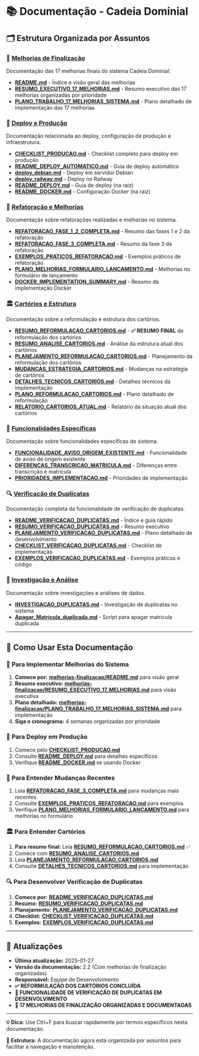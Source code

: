 # 📚 Documentação - Cadeia Dominial

## 🗂️ **Estrutura Organizada por Assuntos**

### 🎯 **[Melhorias de Finalização](melhorias-finalizacao/)**
Documentação das 17 melhorias finais do sistema Cadeia Dominial.

- **[README.md](melhorias-finalizacao/README.md)** - Índice e visão geral das melhorias
- **[RESUMO_EXECUTIVO_17_MELHORIAS.md](melhorias-finalizacao/RESUMO_EXECUTIVO_17_MELHORIAS.md)** - Resumo executivo das 17 melhorias organizadas por prioridade
- **[PLANO_TRABALHO_17_MELHORIAS_SISTEMA.md](melhorias-finalizacao/PLANO_TRABALHO_17_MELHORIAS_SISTEMA.md)** - Plano detalhado de implementação das 17 melhorias

### 🚀 **[Deploy e Produção](deploy/)**
Documentação relacionada ao deploy, configuração de produção e infraestrutura.

- **[CHECKLIST_PRODUCAO.md](deploy/CHECKLIST_PRODUCAO.md)** - Checklist completo para deploy em produção
- **[README_DEPLOY_AUTOMATICO.md](deploy/README_DEPLOY_AUTOMATICO.md)** - Guia de deploy automático
- **[deploy_debian.md](deploy/deploy_debian.md)** - Deploy em servidor Debian
- **[deploy_railway.md](deploy/deploy_railway.md)** - Deploy no Railway
- **[README_DEPLOY.md](../README_DEPLOY.md)** - Guia de deploy (na raiz)
- **[README_DOCKER.md](../README_DOCKER.md)** - Configuração Docker (na raiz)

### 🔧 **[Refatoração e Melhorias](refatoracao/)**
Documentação sobre refatorações realizadas e melhorias no sistema.

- **[REFATORACAO_FASE_1_2_COMPLETA.md](refatoracao/REFATORACAO_FASE_1_2_COMPLETA.md)** - Resumo das fases 1 e 2 da refatoração
- **[REFATORACAO_FASE_3_COMPLETA.md](refatoracao/REFATORACAO_FASE_3_COMPLETA.md)** - Resumo da fase 3 da refatoração
- **[EXEMPLOS_PRATICOS_REFATORACAO.md](refatoracao/EXEMPLOS_PRATICOS_REFATORACAO.md)** - Exemplos práticos de refatoração
- **[PLANO_MELHORIAS_FORMULARIO_LANCAMENTO.md](refatoracao/PLANO_MELHORIAS_FORMULARIO_LANCAMENTO.md)** - Melhorias no formulário de lançamento
- **[DOCKER_IMPLEMENTATION_SUMMARY.md](refatoracao/DOCKER_IMPLEMENTATION_SUMMARY.md)** - Resumo da implementação Docker

### 🏛️ **[Cartórios e Estrutura](cartorios/)**
Documentação sobre a reformulação e estrutura dos cartórios.

- **[RESUMO_REFORMULACAO_CARTORIOS.md](cartorios/RESUMO_REFORMULACAO_CARTORIOS.md)** - **✅ RESUMO FINAL** da reformulação dos cartórios
- **[RESUMO_ANALISE_CARTORIOS.md](cartorios/RESUMO_ANALISE_CARTORIOS.md)** - Análise da estrutura atual dos cartórios
- **[PLANEJAMENTO_REFORMULACAO_CARTORIOS.md](cartorios/PLANEJAMENTO_REFORMULACAO_CARTORIOS.md)** - Planejamento da reformulação dos cartórios
- **[MUDANCAS_ESTRATEGIA_CARTORIOS.md](cartorios/MUDANCAS_ESTRATEGIA_CARTORIOS.md)** - Mudanças na estratégia de cartórios
- **[DETALHES_TECNICOS_CARTORIOS.md](cartorios/DETALHES_TECNICOS_CARTORIOS.md)** - Detalhes técnicos da implementação
- **[PLANO_REFORMULACAO_CARTORIOS.md](cartorios/PLANO_REFORMULACAO_CARTORIOS.md)** - Plano detalhado de reformulação
- **[RELATORIO_CARTORIOS_ATUAL.md](cartorios/RELATORIO_CARTORIOS_ATUAL.md)** - Relatório da situação atual dos cartórios

### 🎯 **[Funcionalidades Específicas](funcionalidades/)**
Documentação sobre funcionalidades específicas do sistema.

- **[FUNCIONALIDADE_AVISO_ORIGEM_EXISTENTE.md](funcionalidades/FUNCIONALIDADE_AVISO_ORIGEM_EXISTENTE.md)** - Funcionalidade de aviso de origem existente
- **[DIFERENCAS_TRANSCRICAO_MATRICULA.md](funcionalidades/DIFERENCAS_TRANSCRICAO_MATRICULA.md)** - Diferenças entre transcrição e matrícula
- **[PRIORIDADES_IMPLEMENTACAO.md](funcionalidades/PRIORIDADES_IMPLEMENTACAO.md)** - Prioridades de implementação

### 🔍 **[Verificação de Duplicatas](verificacao-duplicatas/)**
Documentação completa da funcionalidade de verificação de duplicatas.

- **[README_VERIFICACAO_DUPLICATAS.md](verificacao-duplicatas/README_VERIFICACAO_DUPLICATAS.md)** - Índice e guia rápido
- **[RESUMO_VERIFICACAO_DUPLICATAS.md](verificacao-duplicatas/RESUMO_VERIFICACAO_DUPLICATAS.md)** - Resumo executivo
- **[PLANEJAMENTO_VERIFICACAO_DUPLICATAS.md](verificacao-duplicatas/PLANEJAMENTO_VERIFICACAO_DUPLICATAS.md)** - Plano detalhado de desenvolvimento
- **[CHECKLIST_VERIFICACAO_DUPLICATAS.md](verificacao-duplicatas/CHECKLIST_VERIFICACAO_DUPLICATAS.md)** - Checklist de implementação
- **[EXEMPLOS_VERIFICACAO_DUPLICATAS.md](verificacao-duplicatas/EXEMPLOS_VERIFICACAO_DUPLICATAS.md)** - Exemplos práticos e código

### 🔬 **[Investigação e Análise](investigacao/)**
Documentação sobre investigações e análises de dados.

- **[INVESTIGACAO_DUPLICATAS.md](investigacao/INVESTIGACAO_DUPLICATAS.md)** - Investigação de duplicatas no sistema
- **[Apagar_Matricula_duplicada.md](investigacao/Apagar_Matricula_duplicada.md)** - Script para apagar matrícula duplicada

---

## 📖 **Como Usar Esta Documentação**

### 🎯 **Para Implementar Melhorias do Sistema**
1. **Comece por:** **[melhorias-finalizacao/README.md](melhorias-finalizacao/README.md)** para visão geral
2. **Resumo executivo:** **[melhorias-finalizacao/RESUMO_EXECUTIVO_17_MELHORIAS.md](melhorias-finalizacao/RESUMO_EXECUTIVO_17_MELHORIAS.md)** para visão executiva
3. **Plano detalhado:** **[melhorias-finalizacao/PLANO_TRABALHO_17_MELHORIAS_SISTEMA.md](melhorias-finalizacao/PLANO_TRABALHO_17_MELHORIAS_SISTEMA.md)** para implementação
4. **Siga o cronograma:** 4 semanas organizadas por prioridade

### 🚀 **Para Deploy em Produção**
1. Comece pelo **[CHECKLIST_PRODUCAO.md](deploy/CHECKLIST_PRODUCAO.md)**
2. Consulte **[README_DEPLOY.md](../README_DEPLOY.md)** para detalhes específicos
3. Verifique **[README_DOCKER.md](../README_DOCKER.md)** se usando Docker

### 🔧 **Para Entender Mudanças Recentes**
1. Leia **[REFATORACAO_FASE_3_COMPLETA.md](refatoracao/REFATORACAO_FASE_3_COMPLETA.md)** para mudanças mais recentes
2. Consulte **[EXEMPLOS_PRATICOS_REFATORACAO.md](refatoracao/EXEMPLOS_PRATICOS_REFATORACAO.md)** para exemplos
3. Verifique **[PLANO_MELHORIAS_FORMULARIO_LANCAMENTO.md](refatoracao/PLANO_MELHORIAS_FORMULARIO_LANCAMENTO.md)** para melhorias no formulário

### 🏛️ **Para Entender Cartórios**
1. **Para resumo final:** Leia **[RESUMO_REFORMULACAO_CARTORIOS.md](cartorios/RESUMO_REFORMULACAO_CARTORIOS.md)** ✅
2. Comece com **[RESUMO_ANALISE_CARTORIOS.md](cartorios/RESUMO_ANALISE_CARTORIOS.md)**
3. Leia **[PLANEJAMENTO_REFORMULACAO_CARTORIOS.md](cartorios/PLANEJAMENTO_REFORMULACAO_CARTORIOS.md)**
4. Consulte **[DETALHES_TECNICOS_CARTORIOS.md](cartorios/DETALHES_TECNICOS_CARTORIOS.md)** para implementação

### 🔍 **Para Desenvolver Verificação de Duplicatas**
1. **Comece por:** **[README_VERIFICACAO_DUPLICATAS.md](verificacao-duplicatas/README_VERIFICACAO_DUPLICATAS.md)**
2. **Resumo:** **[RESUMO_VERIFICACAO_DUPLICATAS.md](verificacao-duplicatas/RESUMO_VERIFICACAO_DUPLICATAS.md)**
3. **Planejamento:** **[PLANEJAMENTO_VERIFICACAO_DUPLICATAS.md](verificacao-duplicatas/PLANEJAMENTO_VERIFICACAO_DUPLICATAS.md)**
4. **Checklist:** **[CHECKLIST_VERIFICACAO_DUPLICATAS.md](verificacao-duplicatas/CHECKLIST_VERIFICACAO_DUPLICATAS.md)**
5. **Exemplos:** **[EXEMPLOS_VERIFICACAO_DUPLICATAS.md](verificacao-duplicatas/EXEMPLOS_VERIFICACAO_DUPLICATAS.md)**

---

## 🔄 **Atualizações**
- **Última atualização:** 2025-01-27
- **Versão da documentação:** 2.2 (Com melhorias de finalização organizadas)
- **Responsável:** Equipe de Desenvolvimento
- **✅ REFORMULAÇÃO DOS CARTÓRIOS CONCLUÍDA**
- **🔄 FUNCIONALIDADE DE VERIFICAÇÃO DE DUPLICATAS EM DESENVOLVIMENTO**
- **🎯 17 MELHORIAS DE FINALIZAÇÃO ORGANIZADAS E DOCUMENTADAS**

---

**💡 Dica:** Use Ctrl+F para buscar rapidamente por termos específicos nesta documentação. 

**📁 Estrutura:** A documentação agora está organizada por assuntos para facilitar a navegação e manutenção. 